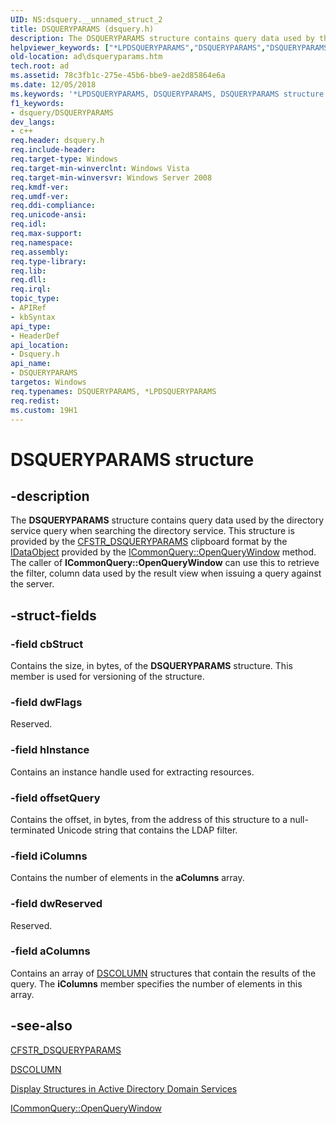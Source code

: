 ```yaml
---
UID: NS:dsquery.__unnamed_struct_2
title: DSQUERYPARAMS (dsquery.h)
description: The DSQUERYPARAMS structure contains query data used by the directory service query when searching the directory service.
helpviewer_keywords: ["*LPDSQUERYPARAMS","DSQUERYPARAMS","DSQUERYPARAMS structure [Active Directory]","LPDSQUERYPARAMS","LPDSQUERYPARAMS structure pointer [Active Directory]","_glines_dsqueryparams","ad.dsqueryparams","dsquery/DSQUERYPARAMS","dsquery/LPDSQUERYPARAMS"]
old-location: ad\dsqueryparams.htm
tech.root: ad
ms.assetid: 78c3fb1c-275e-45b6-bbe9-ae2d85864e6a
ms.date: 12/05/2018
ms.keywords: '*LPDSQUERYPARAMS, DSQUERYPARAMS, DSQUERYPARAMS structure [Active Directory], LPDSQUERYPARAMS, LPDSQUERYPARAMS structure pointer [Active Directory], _glines_dsqueryparams, ad.dsqueryparams, dsquery/DSQUERYPARAMS, dsquery/LPDSQUERYPARAMS'
f1_keywords:
- dsquery/DSQUERYPARAMS
dev_langs:
- c++
req.header: dsquery.h
req.include-header: 
req.target-type: Windows
req.target-min-winverclnt: Windows Vista
req.target-min-winversvr: Windows Server 2008
req.kmdf-ver: 
req.umdf-ver: 
req.ddi-compliance: 
req.unicode-ansi: 
req.idl: 
req.max-support: 
req.namespace: 
req.assembly: 
req.type-library: 
req.lib: 
req.dll: 
req.irql: 
topic_type:
- APIRef
- kbSyntax
api_type:
- HeaderDef
api_location:
- Dsquery.h
api_name:
- DSQUERYPARAMS
targetos: Windows
req.typenames: DSQUERYPARAMS, *LPDSQUERYPARAMS
req.redist: 
ms.custom: 19H1
---
```


# DSQUERYPARAMS structure


## -description


The <b>DSQUERYPARAMS</b> structure contains query  data used by the directory service query when searching the directory service. This structure is provided by the <a href="https://docs.microsoft.com/windows/desktop/AD/cfstr-dsqueryparams">CFSTR_DSQUERYPARAMS</a> clipboard format by the <a href="https://docs.microsoft.com/windows/desktop/api/objidl/nn-objidl-idataobject">IDataObject</a> provided by the <a href="https://docs.microsoft.com/windows/desktop/api/cmnquery/nf-cmnquery-icommonquery-openquerywindow">ICommonQuery::OpenQueryWindow</a> method. The caller of <b>ICommonQuery::OpenQueryWindow</b> can use this to retrieve the filter, column data used by the result view when issuing a query against the server.


## -struct-fields




### -field cbStruct

Contains the size, in bytes, of the <b>DSQUERYPARAMS</b> structure. This member is used for versioning of the structure.


### -field dwFlags

Reserved.


### -field hInstance

Contains an instance handle used for extracting resources.


### -field offsetQuery

Contains the offset, in bytes,  from the address of this structure to a null-terminated Unicode string that contains the  LDAP filter.


### -field iColumns

Contains the number of elements in the <b>aColumns</b> array.


### -field dwReserved

Reserved.


### -field aColumns

Contains an array of <a href="https://docs.microsoft.com/windows/desktop/api/dsquery/ns-dsquery-dscolumn">DSCOLUMN</a> structures that contain the results of the query. The <b>iColumns</b> member specifies the number of elements in this array.


## -see-also




<a href="https://docs.microsoft.com/windows/desktop/AD/cfstr-dsqueryparams">CFSTR_DSQUERYPARAMS</a>



<a href="https://docs.microsoft.com/windows/desktop/api/dsquery/ns-dsquery-dscolumn">DSCOLUMN</a>



<a href="https://docs.microsoft.com/windows/desktop/AD/display-structures-in-active-directory-domain-services">Display Structures in Active Directory Domain Services</a>



<a href="https://docs.microsoft.com/windows/desktop/api/cmnquery/nf-cmnquery-icommonquery-openquerywindow">ICommonQuery::OpenQueryWindow</a>
 

 

